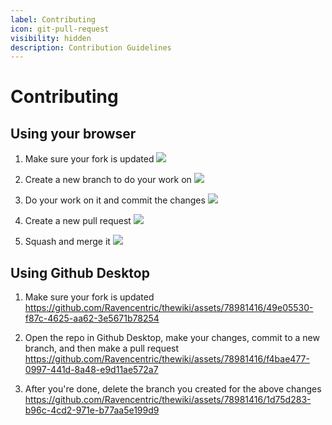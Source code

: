 ```yaml
---
label: Contributing
icon: git-pull-request
visibility: hidden
description: Contribution Guidelines
---
```


# Contributing

## Using your browser

1. Make sure your fork is updated
    [![](https://github.com/Ravencentric/thewiki/assets/78981416/85fe5b28-b48b-4b08-a7a1-68334a36a634)](https://github.com/Ravencentric/thewiki/assets/78981416/85fe5b28-b48b-4b08-a7a1-68334a36a634)

1. Create a new branch to do your work on
    [![](https://user-images.githubusercontent.com/4893775/213875083-5042d163-a775-49cd-88a1-090a65670b0c.png)](https://user-images.githubusercontent.com/4893775/213875083-5042d163-a775-49cd-88a1-090a65670b0c.png)

2. Do your work on it and commit the changes
    [![](https://user-images.githubusercontent.com/4893775/213875253-3578bbb1-cbe2-4250-9cd9-5c5412245d27.png)](https://user-images.githubusercontent.com/4893775/213875253-3578bbb1-cbe2-4250-9cd9-5c5412245d27.png)

3. Create a new pull request
    [![](https://user-images.githubusercontent.com/4893775/213874701-b4bcb7b9-bc3d-4c9f-a7d2-81b45b1009d6.png)](https://user-images.githubusercontent.com/4893775/213874701-b4bcb7b9-bc3d-4c9f-a7d2-81b45b1009d6.png)

4. Squash and merge it
    [![](https://user-images.githubusercontent.com/4893775/213874863-624e7f47-ec39-4e6a-97ed-6b90fb8e5f4e.png)](https://user-images.githubusercontent.com/4893775/213874863-624e7f47-ec39-4e6a-97ed-6b90fb8e5f4e.png)

## Using Github Desktop

1. Make sure your fork is updated
    https://github.com/Ravencentric/thewiki/assets/78981416/49e05530-f87c-4625-aa62-3e5671b78254

2. Open the repo in Github Desktop, make your changes, commit to a new branch, and then make a pull request
    https://github.com/Ravencentric/thewiki/assets/78981416/f4bae477-0997-441d-8a48-e9d11ae572a7

3. After you're done, delete the branch you created for the above changes
    https://github.com/Ravencentric/thewiki/assets/78981416/1d75d283-b96c-4cd2-971e-b77aa5e199d9